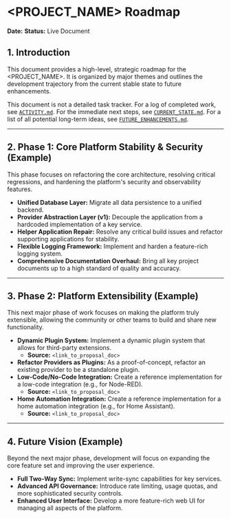# <PROJECT_NAME> Roadmap

**Date:** <DATE>
**Status:** Live Document

## 1. Introduction

This document provides a high-level, strategic roadmap for the <PROJECT_NAME>. It is organized by major themes and outlines the development trajectory from the current stable state to future enhancements.

This document is not a detailed task tracker. For a log of completed work, see [`ACTIVITY.md`](./logs/ACTIVITY.md). For the immediate next steps, see [`CURRENT_STATE.md`](./logs/CURRENT_STATE.md). For a list of all potential long-term ideas, see [`FUTURE_ENHANCEMENTS.md`](./FUTURE_ENHANCEMENTS.md).

---

## 2. Phase 1: Core Platform Stability & Security (Example)

This phase focuses on refactoring the core architecture, resolving critical regressions, and hardening the platform's security and observability features.

-   **Unified Database Layer:** Migrate all data persistence to a unified backend.
-   **Provider Abstraction Layer (v1):** Decouple the application from a hardcoded implementation of a key service.
-   **Helper Application Repair:** Resolve any critical build issues and refactor supporting applications for stability.
-   **Flexible Logging Framework:** Implement and harden a feature-rich logging system.
-   **Comprehensive Documentation Overhaul:** Bring all key project documents up to a high standard of quality and accuracy.

---

## 3. Phase 2: Platform Extensibility (Example)

This next major phase of work focuses on making the platform truly extensible, allowing the community or other teams to build and share new functionality.

-   **Dynamic Plugin System:** Implement a dynamic plugin system that allows for third-party extensions.
    -   **Source:** `<link_to_proposal_doc>`
-   **Refactor Providers as Plugins:** As a proof-of-concept, refactor an existing provider to be a standalone plugin.
-   **Low-Code/No-Code Integration:** Create a reference implementation for a low-code integration (e.g., for Node-RED).
    -   **Source:** `<link_to_proposal_doc>`
-   **Home Automation Integration:** Create a reference implementation for a home automation integration (e.g., for Home Assistant).
    -   **Source:** `<link_to_proposal_doc>`

---

## 4. Future Vision (Example)

Beyond the next major phase, development will focus on expanding the core feature set and improving the user experience.

-   **Full Two-Way Sync:** Implement write-sync capabilities for key services.
-   **Advanced API Governance:** Introduce rate limiting, usage quotas, and more sophisticated security controls.
-   **Enhanced User Interface:** Develop a more feature-rich web UI for managing all aspects of the platform.
